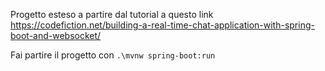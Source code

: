Progetto esteso a partire dal tutorial a questo link https://codefiction.net/building-a-real-time-chat-application-with-spring-boot-and-websocket/

Fai partire il progetto con `.\mvnw spring-boot:run`